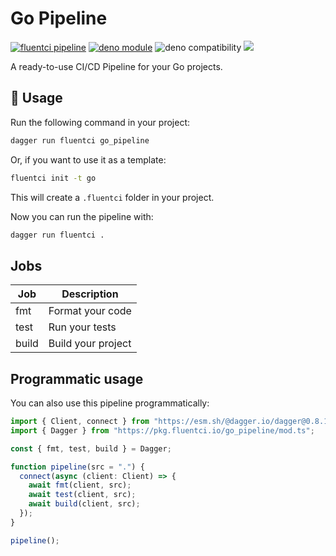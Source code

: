 # Go Pipeline

[![fluentci pipeline](https://img.shields.io/badge/dynamic/json?label=pkg.fluentci.io&labelColor=%23000&color=%23460cf1&url=https%3A%2F%2Fapi.fluentci.io%2Fv1%2Fpipeline%2Fgo_pipeline&query=%24.version)](https://pkg.fluentci.io/go_pipeline)
[![deno module](https://shield.deno.dev/x/go_pipeline)](https://deno.land/x/go_pipeline)
![deno compatibility](https://shield.deno.dev/deno/^1.34)
[![](https://img.shields.io/codecov/c/gh/fluent-ci-templates/go-pipeline)](https://codecov.io/gh/fluent-ci-templates/go-pipeline)

A ready-to-use CI/CD Pipeline for your Go projects.
## 🚀 Usage

Run the following command in your project:

```bash
dagger run fluentci go_pipeline
```

Or, if you want to use it as a template:

```bash
fluentci init -t go
```

This will create a `.fluentci` folder in your project.

Now you can run the pipeline with:

```bash
dagger run fluentci .
```

## Jobs

| Job   | Description        |
| ----- | ------------------ |
| fmt   | Format your code   |
| test  | Run your tests     |
| build | Build your project |

## Programmatic usage

You can also use this pipeline programmatically:

```ts
import { Client, connect } from "https://esm.sh/@dagger.io/dagger@0.8.1";
import { Dagger } from "https://pkg.fluentci.io/go_pipeline/mod.ts";

const { fmt, test, build } = Dagger;

function pipeline(src = ".") {
  connect(async (client: Client) => {
    await fmt(client, src);
    await test(client, src);
    await build(client, src);
  });
}

pipeline();
```
